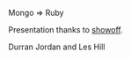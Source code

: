 Mongo => Ruby

Presentation thanks to [showoff](http://github.com/schacon/showoff).

Durran Jordan and Les Hill
